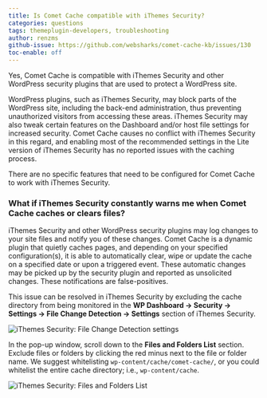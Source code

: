 ```yaml
---
title: Is Comet Cache compatible with iThemes Security?
categories: questions
tags: themeplugin-developers, troubleshooting
author: renzms
github-issue: https://github.com/websharks/comet-cache-kb/issues/130
toc-enable: off
---
```


Yes, Comet Cache is compatible with iThemes Security and other WordPress security plugins that are used to protect a WordPress site.

WordPress plugins, such as iThemes Security, may block parts of the WordPress site, including the back-end administration, thus preventing unauthorized visitors from accessing these areas. iThemes Security may also tweak certain features on the Dashboard and/or host file settings for increased security. Comet Cache causes no conflict with iThemes Security in this regard, and enabling most of the recommended settings in the Lite version of iThemes Security has no reported issues with the caching process.

There are no specific features that need to be configured for Comet Cache to work with iThemes Security.

### What if iThemes Security constantly warns me when Comet Cache caches or clears files?

iThemes Security and other WordPress security plugins may log changes to your site files and notify you of these changes. Comet Cache is a dynamic plugin that quietly caches pages, and depending on your specified configuration(s), it is able to automatically clear, wipe or update the cache on a specified date or upon a triggered event. These automatic changes may be picked up by the security plugin and reported as unsolicited changes. These notifications are false-positives.

This issue can be resolved in iThemes Security by excluding the cache directory from being monitored in the **WP Dashboard → Security → Settings → File Change Detection → Settings** section of iThemes Security.

![iThemes Security: File Change Detection settings](https://cloud.githubusercontent.com/assets/13220018/22107756/9a457ce8-de8a-11e6-9488-5b77db28fa39.png)

In the pop-up window, scroll down to the **Files and Folders List** section. Exclude files or folders by clicking the red minus next to the file or folder name. We suggest whitelisting `wp-content/cache/comet-cache/`, or you could whitelist the entire cache directory; i.e., `wp-content/cache`.

![iThemes Security: Files and Folders List](https://cloud.githubusercontent.com/assets/13220018/22107874/506866ca-de8b-11e6-97b8-411fcbd07655.png)
